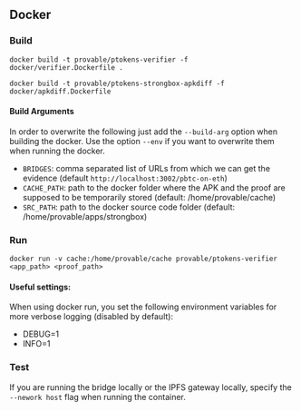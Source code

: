 ## Docker

### Build

```
docker build -t provable/ptokens-verifier -f docker/verifier.Dockerfile .
```

```
docker build -t provable/ptokens-strongbox-apkdiff -f docker/apkdiff.Dockerfile
```

#### Build Arguments

In order to overwrite the following just add the `--build-arg` option when building the docker.
Use the option `--env` if you want to overwrite them when running the docker.

 - `BRIDGES`: comma separated list of URLs from which we can get the evidence (default `http://localhost:3002/pbtc-on-eth`)
 - `CACHE_PATH`: path to the docker folder where the APK and the proof are supposed to be temporarily stored (default: /home/provable/cache)
 - `SRC_PATH`: path to the docker source code folder (default: /home/provable/apps/strongbox)

### Run 

```
docker run -v cache:/home/provable/cache provable/ptokens-verifier <app_path> <proof_path>
```

#### Useful settings:

When using docker run, you set the following environment variables for more verbose logging (disabled by default):

 - DEBUG=1
 - INFO=1

### Test

If you are running the bridge locally or the IPFS gateway locally, specify the `--nework host` flag
when running the container.